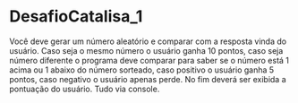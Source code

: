 # DesafioCatalisa_1
Você deve gerar um número aleatório e comparar com a resposta vinda do usuário. Caso seja o mesmo número o usuário ganha 10 pontos, caso seja número diferente o programa deve comparar para saber se o número está 1 acima ou 1 abaixo do número sorteado, caso positivo o usuário ganha 5 pontos, caso negativo o usuário apenas perde. No fim deverá ser exibida a pontuação do usuário. Tudo via console. 
